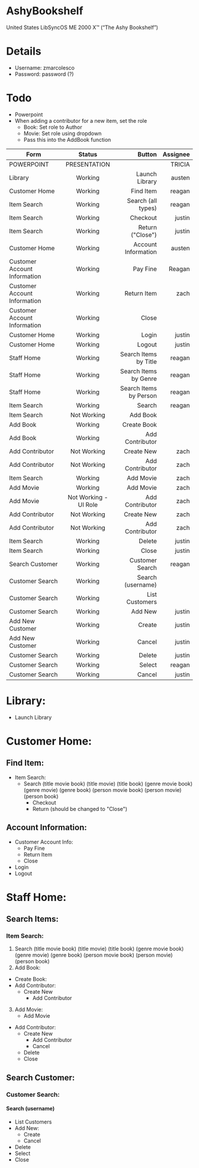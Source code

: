 ﻿# AshyBookshelf
United States LibSyncOS ME 2000 X™ (“The Ashy Bookshelf”)

# Details
- Username: zmarcolesco
- Password: password (?)

# Todo
- Powerpoint
- When adding a contributor for a new item, set the role
	- Book: Set role to Author
	- Movie: Set role using dropdown
	- Pass this into the AddBook function

| Form          | Status        | Button| Assignee |
| ------------- |:-------------:| -----:|---:|
| POWERPOINT	| PRESENTATION |	| TRICIA |
| Library      | Working       | Launch Library |  austen |
| Customer Home     | Working      |   Find Item | reagan |
| Item Search     | Working      |   Search (all types) | reagan |
| Item Search     | Working      |   Checkout | justin |
| Item Search     | Working      |   Return ("Close") | justin |
| Customer Home     | Working      |   Account Information | austen |
| Customer Account Information     | Working      |   Pay Fine| Reagan |
| Customer Account Information     | Working      | Return Item  | zach |
| Customer Account Information     | Working      |   Close | |
| Customer Home    | Working      |   Login | justin |
| Customer Home    | Working      |   Logout | justin |
| Staff Home   | Working      |   Search Items by Title | reagan |
| Staff Home   | Working | Search Items by Genre | reagan |
| Staff Home   | Working | Search Items by Person | reagan |
| Item Search   | Working      |   Search | reagan |
| Item Search   | Not Working      |   Add Book | |
| Add Book   | Working      |   Create Book | |
| Add Book   | Working      |   Add Contributor | |
| Add Contributor   | Not Working      |   Create New | zach |
| Add Contributor   | Not Working      |   Add Contributor | zach |
| Item Search   | Working      |   Add Movie | zach |
| Add Movie   | Working      |   Add Movie | zach |
| Add Movie   | Not Working - UI Role      |   Add Contributor | zach |
| Add Contributor   | Not Working      |   Create New | zach |
| Add Contributor   | Not Working      |   Add Contributor | zach |
| Item Search   | Working      |   Delete | justin |
| Item Search   | Working      |   Close | justin |
| Search Customer   | Working      |   Customer Search | reagan |
| Customer Search  | Working      |   Search (username) | |
| Customer Search  | Working      |   List Customers | |
| Customer Search  | Working      |   Add New | justin |
| Add New Customer  | Working      |   Create | justin |
| Add New Customer  | Working      |   Cancel | justin |
| Customer Search  | Working      |   Delete | justin |
| Customer Search  | Working      |   Select | reagan|
| Customer Search  | Working      |   Cancel | justin|

# Library: 
- Launch Library

# Customer Home: 
## Find Item:
- Item Search:
  - Search (title movie book) (title movie) (title book) (genre movie book) (genre movie) (genre book) (person movie book) (person movie) (person book)
	- Checkout
	- Return (should be changed to "Close")
## Account Information:
- Customer Account Info:
  - Pay Fine
  - Return Item
  - Close
- Login 
- Logout

# Staff Home:
## Search Items:
### Item Search:
1. Search (title movie book) (title movie) (title book) (genre movie book) (genre movie) (genre book) (person movie book) (person movie) (person book)
2. Add Book:
  - Create Book:
  - Add Contributor:
    - Create New						
		- Add Contributor
3. Add Movie:
	- Add Movie
  - Add Contributor:
	  - Create New 
		- Add Contributor 
		- Cancel
	- Delete 
	- Close 
  
## Search Customer: 
### Customer Search:
#### Search (username)
- List Customers
- Add New:
  - Create
  - Cancel
- Delete
- Select
- Close 
